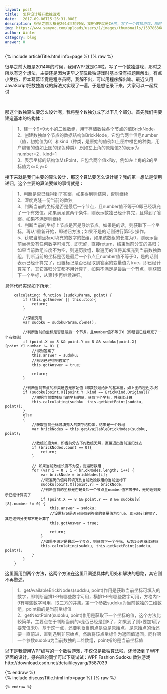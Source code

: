 ```yaml
---
layout: post
title:  怎样设计解开数独游戏
date:   2017-09-06T15:26:31.000Z
description: 很早之前大概是2014年的时候，我用WPF就是C#啦，写了一个数独游戏，那时之所以有这个想法，主要还是因为更早之前玩数独游戏时基本没有把题目解出，有点小受伤，但...
img: https://www.samyoc.com/uploads/users/1/images/thumbnails/1537863686602.jpg
author: Winter
category: blog
answer: 0
---
```

<div class="article-root">
  <div class="article">
    {% include articleTitle.html info=page %}
    {% raw %}
    <div class="article-content"><p>很早之前大概是2014年的时候，我用WPF就是C#啦，写了一个数独游戏，那时之所以有这个想法，主要还是因为更早之前玩数独游戏时基本没有把题目解出，有点小受伤，但本葛葛毕竟是程序员啊，我解不出，可以用程序解出嘛。最近又用JavaScript把数独游戏的解法又实现了一遍，于是想记录下来，大家可以一起探讨</p>

<p>&nbsp;</p>

<p>那这个数独算法要怎么设计呢，我将整个数独分成了以下几个部分。首先我们需要建造基本的结构体：</p>

<blockquote>
<p>1、建一个9*9大小的二维数组，用于存储数独各个节点的值BrickNode。&nbsp;<br />
2、创建数独单个节点的数据结构体BrickNode，它包含两个信息number（值，初始值为0）和kind（种类，是原始的值例如上图中橙色的种类，用户编辑的值如上图的绿色种类）,例如左上角的原始值2的表示为number=2，kind=1&nbsp;<br />
3、表示坐标的结构体MsPoint，它包含两个值x和y，例如左上角的2的坐标值为x=0,y=0</p>
</blockquote>

<p>接下来就是我们主要的算法设计，那这个算法要怎么设计呢？我的第一想法是使用递归，这个主要的算法要做的事情就是：</p>

<blockquote>
<p>1、判断是否已经得到了答案，如果得到则结束，否则继续&nbsp;<br />
2、深度克隆一份当前的数独&nbsp;<br />
3、判断当前的坐标是否是最后一个节点，且number值不等于0即已经填充了一个有效值。如果满足这两个条件，则表示数独已经计算完，且得到了答案。如果不满足则继续&nbsp;<br />
4、判断当前的坐标上节点是否是原始节点。如果是的话，则获取下一个坐标，再从1重新开始，即递归方法；如果不是的话则进行第5步操作。&nbsp;<br />
5、获取当前坐标可填充的数字的数组，如果该数组的长度为0，则表示当前坐标没有任何数字可填充，即无解，直接return，结束当前分支的递归；如果当前数组长度不为空，则遍历数组，取遍历的值将其填充到当前数独数组，判断当前的坐标是否是最后一个节点且number值不等于0，是的话则表示已经计算完了，设置标记是否已经取到答案的变量值为true，即已经计算完了，其它递归分支都不用计算了，如果不满足是最后一个节点，则获取下一个坐标，从第1步再继续递归。</p>
</blockquote>

<p>具体代码实现如下所示：</p>

<pre>
<code>    calculating: function (sudokuParam, point) {
        if (this.gotAnswer || this.stop){
            return;
        }

        //深度克隆
        var sudoku = sudokuParam.clone();

        //判断当前的坐标是否是最后一个节点，且number值不等于0（即是否已经填充了一个有效值）
        if (point.X == 8 &amp;&amp; point.Y == 8 &amp;&amp; sudoku[point.X][point.Y].number != 0) {
            //得到答案了
            this.answer = sudoku;
            //标记已经得到答案了
            this.gotAnswer = true;

            return;
        }

        //判断当前节点的种类是否是原始值（即数独题给出的基本值，如上图的橙色方块）
        if (sudoku[point.X][point.Y].kind == BrickKind.Original){
            //根据当前数独及当前坐标的值，获取下个坐标，并继续计算
            this.calculating(sudoku, this.getNextPoint(sudoku, point));
        }
        else
        {
            //获取当前坐标可填充入的数字结构体，结果是一个数组
            var brickNodes = this.getAvailableBrickNodes(sudoku, point);

            //数组长度为0，即当前分支下的数组无解，直接退出当前递归分支
            if (brickNodes.count == 0){
                return;
            }

            // 如果当前数组长度不为空，则遍历数组
            for (var i = 0 ; i &lt; brickNodes.length; i++) {
                var brickNode = brickNodes[i];
                //取遍历的值将其填充到当前数独数组的当前坐标下
                sudoku[point.X][point.Y] = brickNode;
                //判断当前的坐标是否是最后一个节点且number值不等于0，是的话则表示已经计算完了
                if (point.X == 8 &amp;&amp; point.Y == 8 &amp;&amp; sudoku[8][8].number != 0) {
                    this.answer = sudoku;
                    //设置标记是否已经取到答案的变量值为true，即已经计算完了，其它递归分支都不用计算了
                    this.gotAnswer = true;

                    return;
                }
                //如果不满足是最后一个节点，则获取下一个坐标，从第1步再继续递归
                this.calculating(sudoku, this.getNextPoint(sudoku, point));
            }
        }
    }</code></pre>

<p>这里面用到两个方法，这两个方法在这里只阐述具体的用处和解决的思路，其它则不再赘述。</p>

<blockquote>
<p>1、getAvailableBrickNodes(sudoku, point)作用是获取当前坐标可填入的数字，即判断竖排1-9有哪些数字可用，横排1-9有哪些数字可用，方格内1-9有哪些数字可用，取三方的并集。第一个参数sudoku为当前数独的二维数组，point指的是当前坐标值&nbsp;<br />
2、getNextPoint(sudoku, point)作用是获取下一个坐标的值，这个方法比较简单，主要点在于判断当前的x是否已经是到8了，如果到了则x要加1而y要充值未0，基于这一点，还要判断当前点是否是原始点，是原始点的话还要一直前进，直到遇到非原始点，然后将该点坐标作为返回值返回。同样第一个参数sudoku为当前数独的二维数组，point指的是当前坐标值</p>
</blockquote>

<p>以下是我使用WPF编写的一个数独游戏，不仅仅是数独算法啦，还涉及到了WPF界面的设计。感兴趣的同学可以下载试试：WPF Fashion Sudoku 数独游戏http://download.csdn.net/detail/leyyang/9587039</p>
</div>
    {% endraw %}
  </div>

  <div class="discuss-wrapper">
    {% include discussTitle.html info=page %}
    {% raw %}
    
    {% endraw %}
  </div>
<div>
